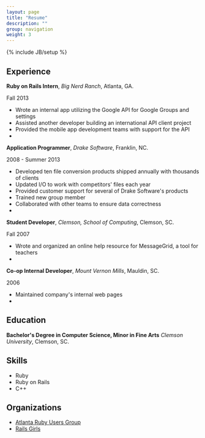 ```yaml
---
layout: page
title: "Resume"
description: ""
group: navigation
weight: 3
---
```

{% include JB/setup %}


## Experience

**Ruby on Rails Intern**, *Big Nerd Ranch*, Atlanta, GA.

Fall 2013

- Wrote an internal app utilizing the Google API for Google Groups and settings
- Assisted another developer building an international API client project
- Provided the mobile app development teams with support for the API
-

**Application Programmer**, *Drake Software*, Franklin, NC.

2008 - Summer 2013

- Developed ten file conversion products shipped annually with thousands of clients
- Updated I/O to work with competitors' files each year
- Provided customer support for several of Drake Software's products
- Trained new group member
- Collaborated with other teams to ensure data correctness
-

**Student Developer**, *Clemson, School of Computing*, Clemson, SC.

Fall 2007

- Wrote and organized an online help resource for MessageGrid, a tool for teachers
-

**Co-op Internal Developer**, *Mount Vernon Mills*, Mauldin, SC.

2006

- Maintained company's internal web pages
-

## Education

**Bachelor's Degree in Computer Science, Minor in Fine Arts** *Clemson University*, Clemson, SC.


## Skills

- Ruby
- Ruby on Rails
- C++

## Organizations

* [Atlanta Ruby Users Group](http://www.meetup.com/atlantaruby/)
* [Rails Girls](http://www.meetup.com/Rails-Girls-Atlanta/)
